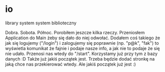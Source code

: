# io
library system
system biblioteczny


Dobra. Sobota. Północ.
Porobiłem jeszcze kilka rzeczy.
Przeniosłem Application do Main żeby się dało do niej odwołać.
Dodałem coś takiego że jak się logujemy ("/login") i zalogujemy się poprawnie (np. "p@k", "fak") to wyświetla komunikat że fajnie i podaje nasze info, a jak nie to podaje że się nie udało. Przenosi nas wtedy do "/start". Korzystamy już przy tym z bazy danych :D
Także już jakiś początek jest.
Trzeba będzie dodać stronkę na jaką chce nas przekierować wtedy.
Ale jakiś początek już jest :)


